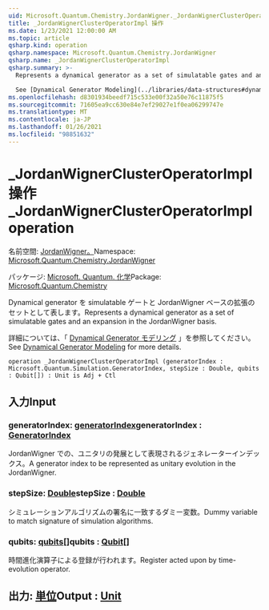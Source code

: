 ```yaml
---
uid: Microsoft.Quantum.Chemistry.JordanWigner._JordanWignerClusterOperatorImpl
title: _JordanWignerClusterOperatorImpl 操作
ms.date: 1/23/2021 12:00:00 AM
ms.topic: article
qsharp.kind: operation
qsharp.namespace: Microsoft.Quantum.Chemistry.JordanWigner
qsharp.name: _JordanWignerClusterOperatorImpl
qsharp.summary: >-
  Represents a dynamical generator as a set of simulatable gates and an expansion in the JordanWigner basis.

  See [Dynamical Generator Modeling](../libraries/data-structures#dynamical-generator-modeling) for more details.
ms.openlocfilehash: d8301934beedf715c533e00f32a50e76c11875f5
ms.sourcegitcommit: 71605ea9cc630e84e7ef29027e1f0ea06299747e
ms.translationtype: MT
ms.contentlocale: ja-JP
ms.lasthandoff: 01/26/2021
ms.locfileid: "98851632"
---
```

# <a name="_jordanwignerclusteroperatorimpl-operation"></a><span data-ttu-id="a4ca9-102">_JordanWignerClusterOperatorImpl 操作</span><span class="sxs-lookup"><span data-stu-id="a4ca9-102">_JordanWignerClusterOperatorImpl operation</span></span>

<span data-ttu-id="a4ca9-103">名前空間: [JordanWigner。](xref:Microsoft.Quantum.Chemistry.JordanWigner)</span><span class="sxs-lookup"><span data-stu-id="a4ca9-103">Namespace: [Microsoft.Quantum.Chemistry.JordanWigner](xref:Microsoft.Quantum.Chemistry.JordanWigner)</span></span>

<span data-ttu-id="a4ca9-104">パッケージ: [Microsoft. Quantum. 化学](https://nuget.org/packages/Microsoft.Quantum.Chemistry)</span><span class="sxs-lookup"><span data-stu-id="a4ca9-104">Package: [Microsoft.Quantum.Chemistry](https://nuget.org/packages/Microsoft.Quantum.Chemistry)</span></span>


<span data-ttu-id="a4ca9-105">Dynamical generator を simulatable ゲートと JordanWigner ベースの拡張のセットとして表します。</span><span class="sxs-lookup"><span data-stu-id="a4ca9-105">Represents a dynamical generator as a set of simulatable gates and an expansion in the JordanWigner basis.</span></span>

<span data-ttu-id="a4ca9-106">詳細については、「 [Dynamical Generator モデリング](../libraries/data-structures#dynamical-generator-modeling) 」を参照してください。</span><span class="sxs-lookup"><span data-stu-id="a4ca9-106">See [Dynamical Generator Modeling](../libraries/data-structures#dynamical-generator-modeling) for more details.</span></span>

```qsharp
operation _JordanWignerClusterOperatorImpl (generatorIndex : Microsoft.Quantum.Simulation.GeneratorIndex, stepSize : Double, qubits : Qubit[]) : Unit is Adj + Ctl
```


## <a name="input"></a><span data-ttu-id="a4ca9-107">入力</span><span class="sxs-lookup"><span data-stu-id="a4ca9-107">Input</span></span>

### <a name="generatorindex--generatorindex"></a><span data-ttu-id="a4ca9-108">generatorIndex: [generatorIndex](xref:Microsoft.Quantum.Simulation.GeneratorIndex)</span><span class="sxs-lookup"><span data-stu-id="a4ca9-108">generatorIndex : [GeneratorIndex](xref:Microsoft.Quantum.Simulation.GeneratorIndex)</span></span>

<span data-ttu-id="a4ca9-109">JordanWigner での、ユニタリの発展として表現されるジェネレーターインデックス。</span><span class="sxs-lookup"><span data-stu-id="a4ca9-109">A generator index to be represented as unitary evolution in the JordanWigner.</span></span>


### <a name="stepsize--double"></a><span data-ttu-id="a4ca9-110">stepSize: [Double](xref:microsoft.quantum.lang-ref.double)</span><span class="sxs-lookup"><span data-stu-id="a4ca9-110">stepSize : [Double](xref:microsoft.quantum.lang-ref.double)</span></span>

<span data-ttu-id="a4ca9-111">シミュレーションアルゴリズムの署名に一致するダミー変数。</span><span class="sxs-lookup"><span data-stu-id="a4ca9-111">Dummy variable to match signature of simulation algorithms.</span></span>


### <a name="qubits--qubit"></a><span data-ttu-id="a4ca9-112">qubits: [qubits](xref:microsoft.quantum.lang-ref.qubit)[]</span><span class="sxs-lookup"><span data-stu-id="a4ca9-112">qubits : [Qubit](xref:microsoft.quantum.lang-ref.qubit)[]</span></span>

<span data-ttu-id="a4ca9-113">時間進化演算子による登録が行われます。</span><span class="sxs-lookup"><span data-stu-id="a4ca9-113">Register acted upon by time-evolution operator.</span></span>



## <a name="output--unit"></a><span data-ttu-id="a4ca9-114">出力: [単位](xref:microsoft.quantum.lang-ref.unit)</span><span class="sxs-lookup"><span data-stu-id="a4ca9-114">Output : [Unit](xref:microsoft.quantum.lang-ref.unit)</span></span>

